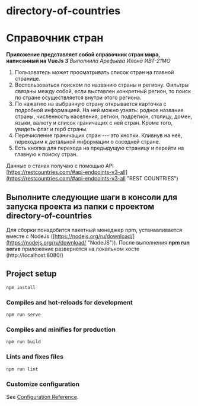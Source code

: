 # directory-of-countries
# Справочник стран
**Приложение представляет собой справочник стран мира, написанный на VueJs 3**
*Выполнила Арефьева Илона ИВТ-21МО*
1. Пользователь может просматривать список стран на главной странице.
2. Воспользоваться поиском по названию страны и региону. Фильтры связаны между собой, если выставлен конкретный регион, то поиск по стране осуществляется внутри этого региона.
3. По нажатию на выбранную страну открывается карточка с подробной информацией. На ней можно узнать: родное название страны, численность населения, регион, подрегион, столицу, домен, языки, валюту и список граничащих с ней стран. Кроме того, увидеть флаг и герб страны.
4. Перечисление граничащих стран --- это кнопки. Кливнув на неё, переходим к детальной информации о соседней стране.
5. Есть кнопка для перехода на предыдущую страницу и перейти на главную к поиску стран.

Данные о станах получаю с помощью API
[https://restcountries.com/#api-endpoints-v3-all](https://restcountries.com/#api-endpoints-v3-all "REST COUNTRIES")
## Выполните следующие шаги в консоли для запуска проекта из папки с проектом directory-of-countries
Для сборки понадобится пакетный менеджер npm, устанавливается вместе с NodeJs ([https://nodejs.org/ru/download/](https://nodejs.org/ru/download/ "NodeJS")).
После выполнения **npm run serve** приложение развернётся на локальном хосте (http://localhost:8080/)
## Project setup
```
npm install
```

### Compiles and hot-reloads for development
```
npm run serve
```

### Compiles and minifies for production
```
npm run build
```

### Lints and fixes files
```
npm run lint
```

### Customize configuration
See [Configuration Reference](https://cli.vuejs.org/config/).

